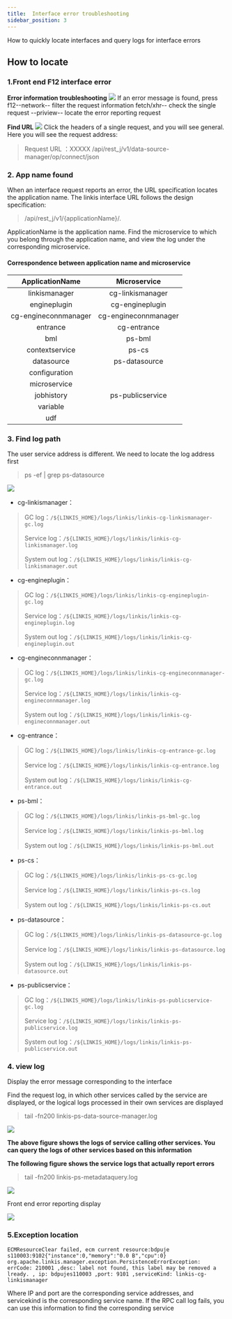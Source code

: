 ```yaml
---
title:  Interface error troubleshooting
sidebar_position: 3
---
```


How to quickly locate interfaces and query logs for interface errors

## How to locate

### 1.Front end F12 interface error

**Error information troubleshooting**
![](/Images/tuning-and-troubleshooting/error-guide/errorMsg.png)
If an error message is found, press f12--network-- filter the request information fetch/xhr-- check the single request --priview-- locate the error reporting request

**Find URL**
![](/Images/tuning-and-troubleshooting/error-guide/findUrl.png)
Click the headers of a single request, and you will see general. Here you will see the request address:
>Request URL ：XXXXX /api/rest_j/v1/data-source-manager/op/connect/json

### 2. App name found

When an interface request reports an error, the URL specification locates the application name.
The linkis interface URL follows the design specification:
>/api/rest_j/v1/{applicationName}/.

ApplicationName is the application name. Find the microservice to which you belong through the application name, and view the log under the corresponding microservice.

#### Correspondence between application name and microservice

|ApplicationName|Microservice|
|:----:|:----:|
|linkismanager|cg-linkismanager|
|engineplugin|cg-engineplugin|
|cg-engineconnmanager|cg-engineconnmanager|
|entrance|cg-entrance|
|bml|ps-bml|
|contextservice|ps-cs|
|datasource|ps-datasource|
|configuration||
|microservice||
|jobhistory|ps-publicservice|
|variable||
|udf||

### 3. Find log path

The user service address is different. We need to locate the log address first
> ps -ef | grep  ps-datasource

![](/Images/tuning-and-troubleshooting/error-guide/logs.png)

- cg-linkismanager：

>GC log：`/${LINKIS_HOME}/logs/linkis/linkis-cg-linkismanager-gc.log`
>
>Service log：`/${LINKIS_HOME}/logs/linkis/linkis-cg-linkismanager.log`
>
>System out log：`/${LINKIS_HOME}/logs/linkis/linkis-cg-linkismanager.out`

- cg-engineplugin：

>GC log：`/${LINKIS_HOME}/logs/linkis/linkis-cg-engineplugin-gc.log`
>
>Service log：`/${LINKIS_HOME}/logs/linkis/linkis-cg-engineplugin.log`
>
>System out log：`/${LINKIS_HOME}/logs/linkis/linkis-cg-engineplugin.out`

- cg-engineconnmanager：

>GC log：`/${LINKIS_HOME}/logs/linkis/linkis-cg-engineconnmanager-gc.log`
>
>Service log：`/${LINKIS_HOME}/logs/linkis/linkis-cg-engineconnmanager.log`
>
>System out log：`/${LINKIS_HOME}/logs/linkis/linkis-cg-engineconnmanager.out`

- cg-entrance：

>GC log：`/${LINKIS_HOME}/logs/linkis/linkis-cg-entrance-gc.log`
>
>Service log：`/${LINKIS_HOME}/logs/linkis/linkis-cg-entrance.log`
>
>System out log：`/${LINKIS_HOME}/logs/linkis/linkis-cg-entrance.out`

- ps-bml：

>GC log：`/${LINKIS_HOME}/logs/linkis/linkis-ps-bml-gc.log`
>
>Service log：`/${LINKIS_HOME}/logs/linkis/linkis-ps-bml.log`
>
>System out log：`/${LINKIS_HOME}/logs/linkis/linkis-ps-bml.out`

- ps-cs：

>GC log：`/${LINKIS_HOME}/logs/linkis/linkis-ps-cs-gc.log`
>
>Service log：`/${LINKIS_HOME}/logs/linkis/linkis-ps-cs.log`
>
>System out log：`/${LINKIS_HOME}/logs/linkis/linkis-ps-cs.out`

- ps-datasource：

>GC log：`/${LINKIS_HOME}/logs/linkis/linkis-ps-datasource-gc.log`
>
>Service log：`/${LINKIS_HOME}/logs/linkis/linkis-ps-datasource.log`
>
>System out log：`/${LINKIS_HOME}/logs/linkis/linkis-ps-datasource.out`

- ps-publicservice：

>GC log：`/${LINKIS_HOME}/logs/linkis/linkis-ps-publicservice-gc.log`
>
>Service log：`/${LINKIS_HOME}/logs/linkis/linkis-ps-publicservice.log`
>
>System out log：`/${LINKIS_HOME}/logs/linkis/linkis-ps-publicservice.out`

### 4. view log

Display the error message corresponding to the interface

Find the request log, in which other services called by the service are displayed, or the logical logs processed in their own services are displayed
>tail -fn200 linkis-ps-data-source-manager.log

![](/Images/tuning-and-troubleshooting/error-guide/datasourcemanager.png)

**The above figure shows the logs of service calling other services. You can query the logs of other services based on this information**

**The following figure shows the service logs that actually report errors**

>tail -fn200 linkis-ps-metadataquery.log

![](/Images/tuning-and-troubleshooting/error-guide/errorMsgFromMeta.png)

Front end error reporting display

![](/Images/tuning-and-troubleshooting/error-guide/errorMsg.png)

### 5.Exception location

`ECMResourceClear failed, ecm current resource:bdpuje
s110003:9102{"instance":0,"memory":"0.0 B","cpu":0} org.apache.linkis.manager.exception.PersistenceErrorException: errCode: 210001 ,desc: label not found, this label may be removed a
lready. , ip: bdpujes110003 ,port: 9101 ,serviceKind: linkis-cg-linkismanager`

Where IP and port are the corresponding service addresses, and servicekind is the corresponding service name. If the RPC call log fails, you can use this information to find the corresponding service

